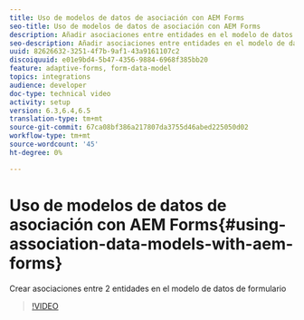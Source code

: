 ```yaml
---
title: Uso de modelos de datos de asociación con AEM Forms
seo-title: Uso de modelos de datos de asociación con AEM Forms
description: Añadir asociaciones entre entidades en el modelo de datos de formulario
seo-description: Añadir asociaciones entre entidades en el modelo de datos de formulario
uuid: 82626632-3251-4f7b-9af1-43a9161107c2
discoiquuid: e01e9bd4-5b47-4356-9884-6968f385bb20
feature: adaptive-forms, form-data-model
topics: integrations
audience: developer
doc-type: technical video
activity: setup
version: 6.3,6.4,6.5
translation-type: tm+mt
source-git-commit: 67ca08bf386a217807da3755d46abed225050d02
workflow-type: tm+mt
source-wordcount: '45'
ht-degree: 0%

---
```



# Uso de modelos de datos de asociación con AEM Forms{#using-association-data-models-with-aem-forms}

Crear asociaciones entre 2 entidades en el modelo de datos de formulario

>[!VIDEO](https://video.tv.adobe.com/v/17737/?quality=9&learn=on)

